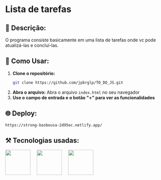 # Lista de tarefas

## 📖 Descrição:
O programa consiste basicamente em uma lista de tarefas onde vc pode atualizá-las e concluí-las.

## 🔧 Como Usar:

1. **Clone o repositório:**
   ```bash
   git clone https://github.com/jpbrglp/TO_DO_JS.git
2. **Abra o arquivo:**
Abra o arquivo `index.html` no seu navegador
3. **Use o campo de entrada e o botão "+" para ver as funcionalidades**
## 🌐 Deploy:
`https://strong-basbousa-2d95ec.netlify.app/`
## ⚒️ Tecnologias usadas:
<div style="display: flex; gap: 20px;">
  <img src="https://cdn.jsdelivr.net/gh/devicons/devicon@latest/icons/html5/html5-original.svg" width="80" />
  <img src="https://cdn.jsdelivr.net/gh/devicons/devicon@latest/icons/css3/css3-original.svg" width="80" />
  <img src="https://upload.wikimedia.org/wikipedia/commons/6/6a/JavaScript-logo.png" width="80" />
</div>
